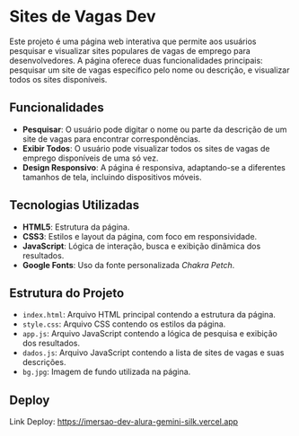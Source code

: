 # Sites de Vagas Dev

Este projeto é uma página web interativa que permite aos usuários pesquisar e visualizar sites populares de vagas de emprego para desenvolvedores. A página oferece duas funcionalidades principais: pesquisar um site de vagas específico pelo nome ou descrição, e visualizar todos os sites disponíveis.

## Funcionalidades

- **Pesquisar**: O usuário pode digitar o nome ou parte da descrição de um site de vagas para encontrar correspondências.
- **Exibir Todos**: O usuário pode visualizar todos os sites de vagas de emprego disponíveis de uma só vez.
- **Design Responsivo**: A página é responsiva, adaptando-se a diferentes tamanhos de tela, incluindo dispositivos móveis.

## Tecnologias Utilizadas

- **HTML5**: Estrutura da página.
- **CSS3**: Estilos e layout da página, com foco em responsividade.
- **JavaScript**: Lógica de interação, busca e exibição dinâmica dos resultados.
- **Google Fonts**: Uso da fonte personalizada _Chakra Petch_.
  
## Estrutura do Projeto

- `index.html`: Arquivo HTML principal contendo a estrutura da página.
- `style.css`: Arquivo CSS contendo os estilos da página.
- `app.js`: Arquivo JavaScript contendo a lógica de pesquisa e exibição dos resultados.
- `dados.js`: Arquivo JavaScript contendo a lista de sites de vagas e suas descrições.
- `bg.jpg`: Imagem de fundo utilizada na página.

## Deploy

Link Deploy: https://imersao-dev-alura-gemini-silk.vercel.app
